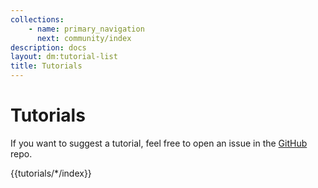 ```yaml
---
collections: 
    - name: primary_navigation
      next: community/index
description: docs
layout: dm:tutorial-list
title: Tutorials
---
```


# Tutorials

If you want to suggest a tutorial, feel free to open an issue in the 
[GitHub](https://github.com/distantmagic/resonance) repo.

{{tutorials/*/index}}
